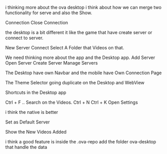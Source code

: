 i thinking more about the ova desktop i think about how we can merge two functionality for serve and also the Show.

Connection
Close Connection 


the desktop is a bit different it like the game that have create server or connect to server.

New Server 
Connect 
Select A Folder that Videos on that.


We need thinking more about the app and the Desktop app.
Add Server
Open Server
Create Server
Manage Servers


The Desktop have own Navbar 
and the mobile have Own Connection Page

The Theme Selector going duplicate on the Desktop and WebView

Shortcuts in the Desktop app 

Ctrl + F .. Search on the Videos.
Ctrl + N 
Ctrl + K Open Settings 

i think the native is better 

Set as Default Server

Show the New Videos Added

i think a good feature is inside the .ova-repo add the folder ova-desktop
that handle the data 